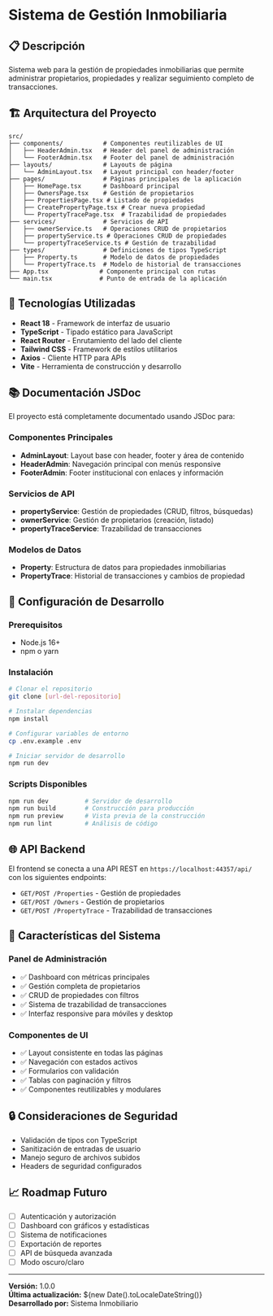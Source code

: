 # Sistema de Gestión Inmobiliaria

## 📋 Descripción

Sistema web para la gestión de propiedades inmobiliarias que permite administrar propietarios, propiedades y realizar seguimiento completo de transacciones.

## 🏗️ Arquitectura del Proyecto

```
src/
├── components/           # Componentes reutilizables de UI
│   ├── HeaderAdmin.tsx   # Header del panel de administración
│   └── FooterAdmin.tsx   # Footer del panel de administración
├── layouts/              # Layouts de página
│   └── AdminLayout.tsx   # Layout principal con header/footer
├── pages/                # Páginas principales de la aplicación
│   ├── HomePage.tsx      # Dashboard principal
│   ├── OwnersPage.tsx    # Gestión de propietarios
│   ├── PropertiesPage.tsx # Listado de propiedades
│   ├── CreatePropertyPage.tsx # Crear nueva propiedad
│   └── PropertyTracePage.tsx  # Trazabilidad de propiedades
├── services/             # Servicios de API
│   ├── ownerService.ts   # Operaciones CRUD de propietarios
│   ├── propertyService.ts # Operaciones CRUD de propiedades
│   └── propertyTraceService.ts # Gestión de trazabilidad
├── types/                # Definiciones de tipos TypeScript
│   ├── Property.ts       # Modelo de datos de propiedades
│   └── PropertyTrace.ts  # Modelo de historial de transacciones
├── App.tsx              # Componente principal con rutas
└── main.tsx             # Punto de entrada de la aplicación
```

## 🚀 Tecnologías Utilizadas

- **React 18** - Framework de interfaz de usuario
- **TypeScript** - Tipado estático para JavaScript
- **React Router** - Enrutamiento del lado del cliente
- **Tailwind CSS** - Framework de estilos utilitarios
- **Axios** - Cliente HTTP para APIs
- **Vite** - Herramienta de construcción y desarrollo

## 📚 Documentación JSDoc

El proyecto está completamente documentado usando JSDoc para:

### Componentes Principales
- **AdminLayout**: Layout base con header, footer y área de contenido
- **HeaderAdmin**: Navegación principal con menús responsive
- **FooterAdmin**: Footer institucional con enlaces y información

### Servicios de API
- **propertyService**: Gestión de propiedades (CRUD, filtros, búsquedas)
- **ownerService**: Gestión de propietarios (creación, listado)
- **propertyTraceService**: Trazabilidad de transacciones

### Modelos de Datos
- **Property**: Estructura de datos para propiedades inmobiliarias
- **PropertyTrace**: Historial de transacciones y cambios de propiedad

## 🔧 Configuración de Desarrollo

### Prerequisitos
- Node.js 16+
- npm o yarn

### Instalación
```bash
# Clonar el repositorio
git clone [url-del-repositorio]

# Instalar dependencias
npm install

# Configurar variables de entorno
cp .env.example .env

# Iniciar servidor de desarrollo
npm run dev
```

### Scripts Disponibles
```bash
npm run dev          # Servidor de desarrollo
npm run build        # Construcción para producción
npm run preview      # Vista previa de la construcción
npm run lint         # Análisis de código
```

## 🌐 API Backend

El frontend se conecta a una API REST en `https://localhost:44357/api/` con los siguientes endpoints:

- `GET/POST /Properties` - Gestión de propiedades
- `GET/POST /Owners` - Gestión de propietarios
- `GET/POST /PropertyTrace` - Trazabilidad de transacciones

## 📱 Características del Sistema

### Panel de Administración
- ✅ Dashboard con métricas principales
- ✅ Gestión completa de propietarios
- ✅ CRUD de propiedades con filtros
- ✅ Sistema de trazabilidad de transacciones
- ✅ Interfaz responsive para móviles y desktop

### Componentes de UI
- ✅ Layout consistente en todas las páginas
- ✅ Navegación con estados activos
- ✅ Formularios con validación
- ✅ Tablas con paginación y filtros
- ✅ Componentes reutilizables y modulares

## 🔒 Consideraciones de Seguridad

- Validación de tipos con TypeScript
- Sanitización de entradas de usuario
- Manejo seguro de archivos subidos
- Headers de seguridad configurados

## 📈 Roadmap Futuro

- [ ] Autenticación y autorización
- [ ] Dashboard con gráficos y estadísticas
- [ ] Sistema de notificaciones
- [ ] Exportación de reportes
- [ ] API de búsqueda avanzada
- [ ] Modo oscuro/claro

---

**Versión:** 1.0.0  
**Última actualización:** ${new Date().toLocaleDateString()}  
**Desarrollado por:** Sistema Inmobiliario
